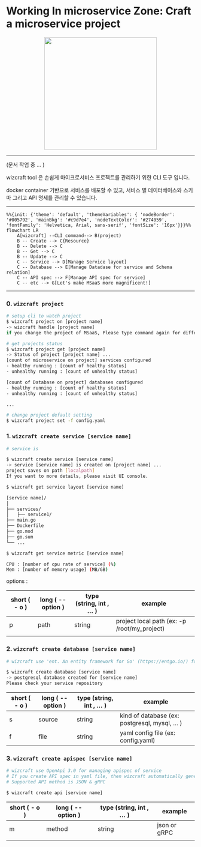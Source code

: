# Working In microservice Zone: Craft a microservice project

<p align="center"><img src="https://github.com/user-attachments/assets/8ed3f36c-1fce-4504-a0b6-a0c2f2fe751c" height="300px" width="300px" ></p>

---

(문서 작업 중 … )

wizcraft tool 은 손쉽게 마이크로서비스 프로젝트를 관리하기 위한 CLI 도구 입니다. 

docker container 기반으로 서비스를 배포할 수 있고, 서비스 별 데이터베이스와 스키마 그리고 API 명세를 관리할 수 있습니다.

---

```mermaid
%%{init: {'theme': 'default', 'themeVariables': { 'nodeBorder': '#005792', 'mainBkg': '#c9d7e4', 'nodeTextColor': '#274059', 'fontFamily': 'Helvetica, Arial, sans-serif', 'fontSize': '16px'}}}%%
flowchart LR
    A[wizcraft] --CLI command--> B(project)
    B -- Create --> C{Resource}
    B -- Delete --> C
    B -- Get --> C
    B -- Update --> C
    C -- Service --> D[Manage Service layout]
    C -- Database --> E[Manage Datadase for service and Schema relation]
    C -- API spec --> F[Manage API spec for service]
    C -- etc --> G[Let's make MSaaS more magnificent!]
```

---

### 0. `wizcraft project`

```bash
# setup cli to watch project
$ wizcraft project on [project name]
-> wizcraft handle [project name]
if you change the project of MSaaS, Please type command again for different project.

# get projects status
$ wizcraft project get [project name]
-> Status of project [project name] ...
[count of microservice on project] services configured
- healthy running : [count of healthy status] 
- unhealthy running : [count of unhealthy status]

[count of Database on project] databases configured
- healthy running : [count of healthy status] 
- unhealthy running : [count of unhealthy status]

...

# change project default setting
$ wizcraft project set -f config.yaml
```

### 1. `wizcraft create service [service name]`

```bash
# service is 

$ wizcraft create service [service name]
-> service [service name] is created on [project name] ...
project saves on path [localpath]
If you want to more details, please visit UI console.

$ wizcraft get service layout [service name]

[service name]/
│
├── services/
│   ├── service1/
├── main.go
├── Dockerfile
├── go.mod
├── go.sum
└── ...

$ wizcraft get service metric [service name]

CPU : [number of cpu rate of service] (%) 
Mem : [number of memory usage] (MB/GB)
```

options :

| short ( - o ) | long ( -- option ) | type (string, int , … ) | example |
| --- | --- | --- | --- |
| p | path | string | project local path (ex: -p /root/my_project) |
|  |  |  |  |

### 2. `wizcraft create database [service name]`

```bash
# wizcraft use 'ent. An entity framework for Go' (https://entgo.io/) for manage database system

$ wizcraft create database [service name]
-> postgresql database created for [service name]
Please check your service repository 
```

| short ( - o ) | long ( -- option ) | type (string, int , … ) | example |
| --- | --- | --- | --- |
| s | source | string | kind of database (ex: postgresql, mysql, … ) |
| f | file | string | yaml config file (ex: config.yaml) |

### 3. `wizcraft create apispec [service name]`

```bash
# wizcraft use OpenApi 3.0 for managing apispec of service 
# If you create API spec in yaml file, then wizcraft automatically generate OpenApi docs and go files
# Supported API method is JSON & gRPC 

$ wizcraft create api [service name]
```

| short ( - o ) | long ( -- option ) | type (string, int , … ) | example |
| --- | --- | --- | --- |
| m | method | string | json or gRPC |
|  |  |  |  |
